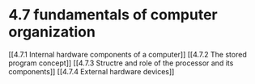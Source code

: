 # 4.7 fundamentals of computer organization

[[4.7.1 Internal hardware components of a computer]]
[[4.7.2 The stored program concept]]
[[4.7.3 Structre and role of the processor and its components]]
[[4.7.4 External hardware devices]]